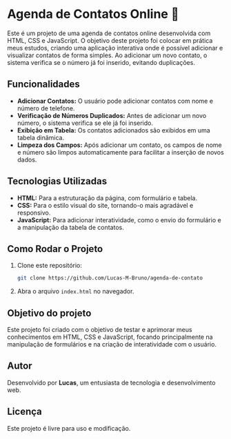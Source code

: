 # Agenda de Contatos Online 📒

Este é um projeto de uma agenda de contatos online desenvolvida com HTML, CSS e JavaScript. O objetivo deste projeto foi colocar em prática meus estudos, criando uma aplicação interativa onde é possível adicionar e visualizar contatos de forma simples. Ao adicionar um novo contato, o sistema verifica se o número já foi inserido, evitando duplicações.

## Funcionalidades

- **Adicionar Contatos:** O usuário pode adicionar contatos com nome e número de telefone.
- **Verificação de Números Duplicados:** Antes de adicionar um novo número, o sistema verifica se ele já foi inserido.
- **Exibição em Tabela:** Os contatos adicionados são exibidos em uma tabela dinâmica.
- **Limpeza dos Campos:** Após adicionar um contato, os campos de nome e número são limpos automaticamente para facilitar a inserção de novos dados.

## Tecnologias Utilizadas

- **HTML:** Para a estruturação da página, com formulário e tabela.
- **CSS:** Para o estilo visual do site, tornando-o mais agradável e responsivo.
- **JavaScript:** Para adicionar interatividade, como o envio do formulário e a manipulação da tabela de contatos.

## Como Rodar o Projeto

1. Clone este repositório:
   ```bash
   git clone https://github.com/Lucas-M-Bruno/agenda-de-contato

2. Abra o arquivo `index.html` no navegador.  

## Objetivo do projeto

Este projeto foi criado com o objetivo de testar e aprimorar meus conhecimentos em HTML, CSS e JavaScript, focando principalmente na manipulação de formulários e na criação de interatividade com o usuário.

## Autor
Desenvolvido por **Lucas**, um entusiasta de tecnologia e desenvolvimento web.

## Licença
Este projeto é livre para uso e modificação.
